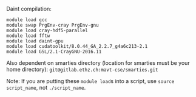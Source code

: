 Daint compilation:

```shell
module load gcc
module swap PrgEnv-cray PrgEnv-gnu
module load cray-hdf5-parallel
module load fftw
module load daint-gpu
module load cudatoolkit/8.0.44_GA_2.2.7_g4a6c213-2.1
module load GSL/2.1-CrayGNU-2016.11
```

Also dependent on smarties directory (location for smarties must be your home directory):
`git@gitlab.ethz.ch:mavt-cse/smarties.git`

Note: If you are putting these `module load`s into a script,
use `source script_name`, not `./script_name`.
